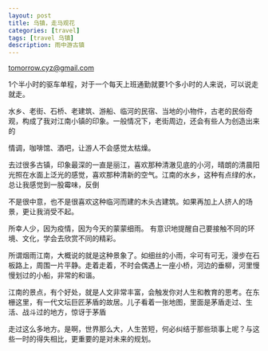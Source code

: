```yaml
---
layout: post
title: 乌镇，走马观花 
categories: [travel]
tags: [travel 乌镇]
description: 雨中游古镇 
---
```


tomorrow.cyz@gmail.com 
  
  1个半小时的驱车单程，对于一个每天上班通勤就要1个多小时的人来说，可以说走就走。

  水乡、老街、石桥、老建筑、游船、临河的民宿、当地的小物件，古老的民俗奇观，构成了我对江南小镇的印象。一般情况下，老街周边，还会有些人为创造出来的

  情调，咖啡馆、酒吧，让游人不会感觉太枯燥。 

  去过很多古镇，印象最深的一直是丽江，喜欢那种清澈见底的小河，晴朗的清晨阳光照在水面上泛光的感觉，喜欢那种清新的空气。江南的水乡，这种有点绿的水，总让我感觉到一股霉味，反倒
  
  不是很中意，也不是很喜欢这种临河而建的木头古建筑。如果再加上人挤人的场景，更让我消受不起。

  所幸人少，因为疫情，因为今天的蒙蒙细雨。 有意识地提醒自己要接触不同的环境、文化，学会去欣赏不同的精彩。

  所谓烟雨江南，大概说的就是这种景象了。如细丝的小雨，伞可有可无，漫步在石板路上，周围一片平静。走着走着，不时会偶遇上一座小桥，河边的垂柳，河里慢慢划过的小船，非常的和谐。

  江南的景点，有个好处，就是人文非常丰富，会触发你对人生和教育的思考。在东栅这里，有一代文坛巨匠茅盾的故居。儿子看着一张地图，里面是茅盾走过、生活、战斗过的地方，惊讶于茅盾

  走过这么多地方。是啊，世界那么大，人生苦短，何必纠结于那些琐事上呢？与这些一时的得失相比，更重要的是对未来的规划。
